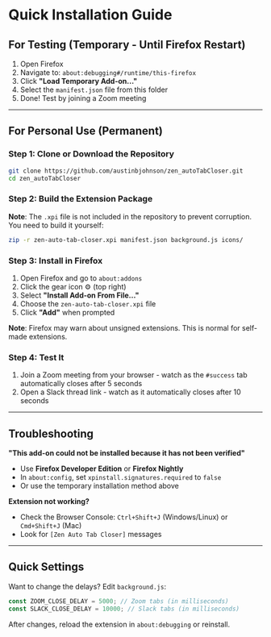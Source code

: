 # Quick Installation Guide

## For Testing (Temporary - Until Firefox Restart)

1. Open Firefox
2. Navigate to: `about:debugging#/runtime/this-firefox`
3. Click **"Load Temporary Add-on..."**
4. Select the `manifest.json` file from this folder
5. Done! Test by joining a Zoom meeting

---

## For Personal Use (Permanent)

### Step 1: Clone or Download the Repository

```bash
git clone https://github.com/austinbjohnson/zen_autoTabCloser.git
cd zen_autoTabCloser
```

### Step 2: Build the Extension Package

**Note**: The `.xpi` file is not included in the repository to prevent corruption. You need to build it yourself:

```bash
zip -r zen-auto-tab-closer.xpi manifest.json background.js icons/
```

### Step 3: Install in Firefox

1. Open Firefox and go to `about:addons`
2. Click the gear icon ⚙️ (top right)
3. Select **"Install Add-on From File..."**
4. Choose the `zen-auto-tab-closer.xpi` file
5. Click **"Add"** when prompted

**Note**: Firefox may warn about unsigned extensions. This is normal for self-made extensions.

### Step 4: Test It

1. Join a Zoom meeting from your browser - watch as the `#success` tab automatically closes after 5 seconds
2. Open a Slack thread link - watch as it automatically closes after 10 seconds

---

## Troubleshooting

**"This add-on could not be installed because it has not been verified"**

- Use **Firefox Developer Edition** or **Firefox Nightly**
- In `about:config`, set `xpinstall.signatures.required` to `false`
- Or use the temporary installation method above

**Extension not working?**

- Check the Browser Console: `Ctrl+Shift+J` (Windows/Linux) or `Cmd+Shift+J` (Mac)
- Look for `[Zen Auto Tab Closer]` messages

---

## Quick Settings

Want to change the delays? Edit `background.js`:

```javascript
const ZOOM_CLOSE_DELAY = 5000; // Zoom tabs (in milliseconds)
const SLACK_CLOSE_DELAY = 10000; // Slack tabs (in milliseconds)
```

After changes, reload the extension in `about:debugging` or reinstall.
